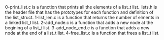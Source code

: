 0-print_list.c is a function that prints all the elements of a list_t list.
lists.h is the header file that has the prototypes for each function and definition of the list_struct.
1-list_len.c is a function that returns the number of elments in a linked list_t  list.
2-add_node.c is a function that adds a new node at the begining of a list_t list.
3-add_node_end.c is a function that adds a new node at the end of a list_t list.
4-free_list.c is a function that frees a list_t list.
